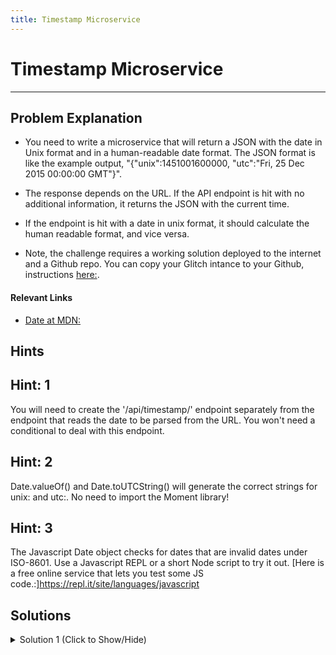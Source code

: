 ```yaml
---
title: Timestamp Microservice
---
```


# Timestamp Microservice

---
## Problem Explanation

- You need to write a microservice that will return a JSON with the date in Unix format and in a human-readable date format. The JSON format is like the example output, "{"unix":1451001600000, "utc":"Fri, 25 Dec 2015 00:00:00 GMT"}".
- The response depends on the URL. If the API endpoint is hit with no additional information, it returns the JSON with the current time.
- If the endpoint is hit with a date in unix format, it should calculate the human readable format, and vice versa.

- Note, the challenge requires a working solution deployed to the internet and a Github repo. You can copy your Glitch intance to your Github, instructions [here:](https://glitch.com/help/github/).

#### Relevant Links

- [Date at MDN:](https://developer.mozilla.org/en-US/docs/Web/JavaScript/Reference/Global_Objects/Date)

## Hints

## Hint: 1

You will need to create the '/api/timestamp/' endpoint separately from the endpoint that reads the date to be parsed from the URL. You won't need a conditional to deal with this endpoint.


## Hint: 2

Date.valueOf() and Date.toUTCString() will generate the correct strings for unix: and utc:. No need to import the Moment library!


## Hint: 3

The Javascript Date object checks for dates that are invalid dates under ISO-8601. Use a Javascript REPL or a short Node script to try it out. [Here is a free online service that lets you test some JS code.:]https://repl.it/site/languages/javascript


## Solutions

<details><summary>Solution 1 (Click to Show/Hide)</summary>

```javascript
app.get("/api/timestamp/", (req, res) => {
  res.json({ unix: Date.now(), utc: Date() });
});

app.get("/api/timestamp/:date_string", (req, res) => {
  let dateString = req.params.date_string;

  //A 4 digit number is a valid ISO-8601 for the beginning of that year
  //5 digits or more must be a unix time, until we reach a year 10,000 problem
  if (/\d{5,}/.test(dateString)) {
    dateInt = parseInt(dateString);
    //Date regards numbers as unix timestamps, strings are processed differently
    res.json({ unix: dateString, utc: new Date(dateInt).toUTCString() });
  }

  let dateObject = new Date(dateString);

  if (dateObject.toString() === "Invalid Date") {
    res.json({ error: "Invaid Date" });
  } else {
    res.json({ unix: dateObject.valueOf(), utc: dateObject.toUTCString() });
  }
});
```

#### Code Explanation

- This is a pretty straightforward application of the lessons, Basic Node and Express - Serve JSON on a Specific Route
  and Basic Node and Express - Get Route Parameter Input from the Client. The added wrinkle is the use of Javascript's native Date object.
- The route parameter is assigned to the variable dateString, and processed accordingly. If it is a 5-or more digit number, it is assumed to be a UNIX timestamp format, and cast into a number and passed to a Date object. Otherwise, it is passed to the Date object as a string.
- This code has sequential if and if-else statements instead of a switch statement because it is easier to rely on the Date object's ability to reject invalid date formats.

That's it. There is no intermediate or advanced solution yet. If you have a better, more elegant solution, help us all out and contribute them!

</details>